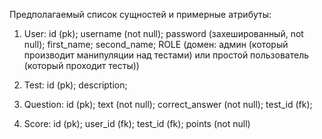 Предполагаемый список сущностей и примерные атрибуты:

1) User:
id (pk);
username (not null);
password (захешированный, not null);
first_name;
second_name;
ROLE (домен: админ (который производит манипуляции над тестами) или простой пользователь (который проходит тесты))

2) Test:
id (pk);
description;

3) Question:
id (pk);
text (not null);
correct_answer (not null);
test_id (fk);

4) Score:
id (pk);
user_id (fk);
test_id (fk);
points (not null)
